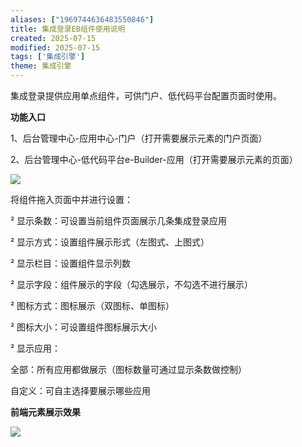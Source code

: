 ```yaml
---
aliases: ["1969744636483550846"]
title: 集成登录EB组件使用说明
created: 2025-07-15
modified: 2025-07-15
tags: ['集成引擎']
theme: 集成引擎
---
```


集成登录提供应用单点组件，可供门户、低代码平台配置页面时使用。

**功能入口**

1、后台管理中心-应用中心-门户（打开需要展示元素的门户页面）

2、后台管理中心-低代码平台e-Builder-应用（打开需要展示元素的页面）

![](caf5e6a0de994d4b011dec2c89f8f67b.jpg)

将组件拖入页面中并进行设置：

² 显示条数：可设置当前组件页面展示几条集成登录应用

² 显示方式：设置组件展示形式（左图式、上图式）

² 显示栏目：设置组件显示列数

² 显示字段：组件展示的字段（勾选展示，不勾选不进行展示）

² 图标方式：图标展示（双图标、单图标）

² 图标大小：可设置组件图标展示大小

² 显示应用：

全部：所有应用都做展示（图标数量可通过显示条数做控制）

自定义：可自主选择要展示哪些应用

**前端元素展示效果**

![](0ae075fbd160db72909d0556155b9635.jpg)